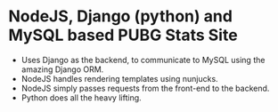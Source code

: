 # NodeJS, Django (python) and MySQL based PUBG Stats Site

- Uses Django as the backend, to communicate to MySQL using the amazing Django ORM.
- NodeJS handles rendering templates using nunjucks.
- NodeJS simply passes requests from the front-end to the backend.
- Python does all the heavy lifting.
